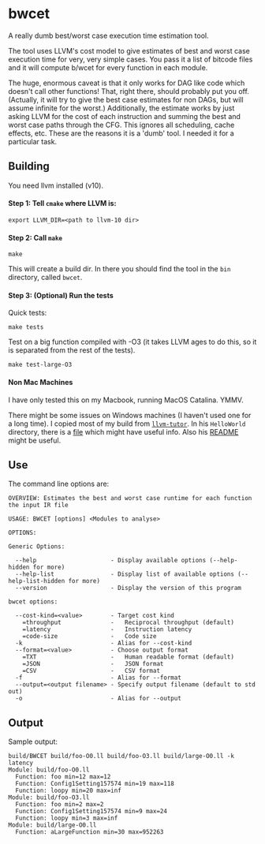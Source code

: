# bwcet
A really dumb best/worst case execution time estimation tool.

The tool uses LLVM's cost model to give estimates of best and worst case execution time for very, very simple cases. 
You pass it a list of bitcode files and it will compute b/wcet for every function in each module.

The huge, enormous caveat is that it only works for DAG like code which doesn't call other functions! That, right there, should probably put you off. (Actually, it will try to give the best case estimates for non DAGs, but will assume infinite for the worst.)
Additionally, the estimate works by just asking LLVM for the cost of each instruction and summing the best and worst case paths through the CFG. This ignores all scheduling, cache effects, etc.
These are the reasons it is a 'dumb' tool. I needed it for a particular task.

## Building
You need llvm installed (v10).

#### __Step 1:__ Tell `cmake` where LLVM is:
    export LLVM_DIR=<path to llvm-10 dir>
#### __Step 2:__ Call `make`
    make
This will create a build dir. In there you should find the tool in the `bin` directory, called `bwcet`.
#### __Step 3:__ (Optional) Run the tests
Quick tests:

    make tests

Test on a big function compiled with -O3 (it takes LLVM ages to do this, so it is separated from the rest of the tests).

    make test-large-O3

#### Non Mac Machines
I have only tested this on my Macbook, running MacOS Catalina. YMMV.

There might be some issues on Windows machines (I haven't used one for a long time). I copied most of my build from [`llvm-tutor`](https://github.com/banach-space/llvm-tutor). In his `HelloWorld` directory, there is a [file](https://github.com/banach-space/llvm-tutor/blob/master/HelloWorld/CMakeLists.txt_for_windows) which might have useful info. Also his [README](https://github.com/banach-space/llvm-tutor/blob/master/README.md) might be useful.

## Use
The command line options are:

    OVERVIEW: Estimates the best and worst case runtime for each function the input IR file

    USAGE: BWCET [options] <Modules to analyse>

    OPTIONS:

    Generic Options:

      --help                     - Display available options (--help-hidden for more)
      --help-list                - Display list of available options (--help-list-hidden for more)
      --version                  - Display the version of this program

    bwcet options:

      --cost-kind=<value>        - Target cost kind
        =throughput              -   Reciprocal throughput (default)
        =latency                 -   Instruction latency
        =code-size               -   Code size
      -k                         - Alias for --cost-kind
      --format=<value>           - Choose output format
        =TXT                     -   Human readable format (default)
        =JSON                    -   JSON format
        =CSV                     -   CSV format
      -f                         - Alias for --format
      --output=<output filename> - Specify output filename (default to std out)
      -o                         - Alias for --output

## Output
Sample output:

    build/BWCET build/foo-O0.ll build/foo-O3.ll build/large-O0.ll -k latency
    Module: build/foo-O0.ll
      Function: foo min=12 max=12
      Function: Config1Setting157574 min=19 max=118
      Function: loopy min=20 max=inf
    Module: build/foo-O3.ll
      Function: foo min=2 max=2
      Function: Config1Setting157574 min=9 max=24
      Function: loopy min=3 max=inf
    Module: build/large-O0.ll
      Function: aLargeFunction min=30 max=952263
